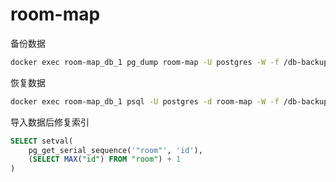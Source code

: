 # room-map

备份数据
~~~ bash
docker exec room-map_db_1 pg_dump room-map -U postgres -W -f /db-backup/backup.sql
~~~

恢复数据
~~~ bash
docker exec room-map_db_1 psql -U postgres -d room-map -W -f /db-backup/backup.sql
~~~

导入数据后修复索引
~~~ sql
SELECT setval(
    pg_get_serial_sequence('"room"', 'id'),
    (SELECT MAX("id") FROM "room") + 1
)
~~~